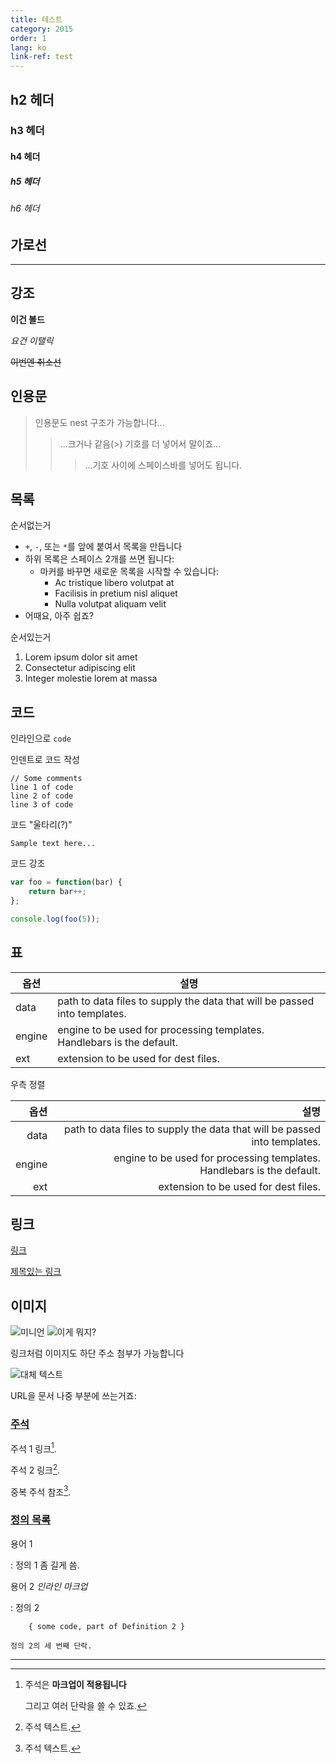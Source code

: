 ```yaml
---
title: 테스트
category: 2015
order: 1
lang: ko
link-ref: test
---
```


## h2 헤더

### h3 헤더

#### h4 헤더

##### h5 헤더

###### h6 헤더

## 가로선

---

## 강조

**이건 볼드**

_요건 이탤릭_

~~이번엔 취소선~~

## 인용문

> 인용문도 nest 구조가 가능합니다...
>
> > ...크거나 같음(>) 기호를 더 넣어서 말이죠...
> >
> > > ...기호 사이에 스페이스바를 넣어도 됩니다.

## 목록

순서없는거

-   `+`, `-`, 또는 `*`를 앞에 붙여서 목록을 만듭니다
-   하위 목록은 스페이스 2개를 쓰면 됩니다:
    -   마커를 바꾸면 새로운 목록을 시작할 수 있습니다:
        -   Ac tristique libero volutpat at
        *   Facilisis in pretium nisl aliquet
        -   Nulla volutpat aliquam velit
-   어때요, 아주 쉽죠?

순서있는거

1. Lorem ipsum dolor sit amet
2. Consectetur adipiscing elit
3. Integer molestie lorem at massa

## 코드

인라인으로 `code`

인덴트로 코드 작성

    // Some comments
    line 1 of code
    line 2 of code
    line 3 of code

코드 "울타리(?)"

```
Sample text here...
```

코드 강조

```js
var foo = function(bar) {
    return bar++;
};

console.log(foo(5));
```

## 표

| 옵션   | 설명                                                                      |
| ------ | ------------------------------------------------------------------------- |
| data   | path to data files to supply the data that will be passed into templates. |
| engine | engine to be used for processing templates. Handlebars is the default.    |
| ext    | extension to be used for dest files.                                      |

우측 정렬

|   옵션 |                                                                      설명 |
| -----: | ------------------------------------------------------------------------: |
|   data | path to data files to supply the data that will be passed into templates. |
| engine |    engine to be used for processing templates. Handlebars is the default. |
|    ext |                                      extension to be used for dest files. |

## 링크

[링크](http://dev.nodeca.com)

[제목있는 링크](http://nodeca.github.io/pica/demo/ "제목임당!")

## 이미지

![미니언](https://octodex.github.com/images/minion.png)
![이게 뭐지?](https://octodex.github.com/images/stormtroopocat.jpg "The Stormtroopocat")

링크처럼 이미지도 하단 주소 첨부가 가능합니다

![대체 텍스트][id]

URL을 문서 나중 부분에 쓰는거죠:

[id]: https://octodex.github.com/images/dojocat.jpg "사무냥이"

### [주석](https://github.com/markdown-it/markdown-it-footnote)

주석 1 링크[^first].

주석 2 링크[^second].

중복 주석 참조[^second].

[^first]: 주석은 **마크업이 적용됩니다**

    그리고 여러 단락을 쓸 수 있죠.

[^second]: 주석 텍스트.

### [정의 목록](https://github.com/markdown-it/markdown-it-deflist)

용어 1

: 정의 1
좀 길게 씀.

용어 2 _인라인 마크업_

: 정의 2

        { some code, part of Definition 2 }

    정의 2의 세 번째 단락.

---
